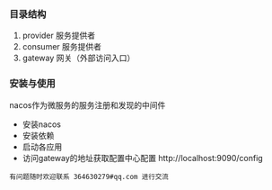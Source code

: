 ### 目录结构

1. provider 服务提供者
2. consumer 服务提供者
3. gateway 网关（外部访问入口）

### 安装与使用

nacos作为微服务的服务注册和发现的中间件

* 安装nacos
* 安装依赖
* 启动各应用
* 访问gateway的地址获取配置中心配置 http://localhost:9090/config

`有问题随时欢迎联系 364630279#qq.com 进行交流`
